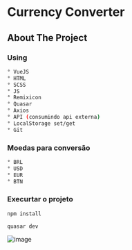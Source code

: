 # Currency Converter

## About The Project

### Using 
```bash
° VueJS
° HTML
° SCSS
° JS
° Remixicon
° Quasar
° Axios
° API (consumindo api externa)
° LocalStorage set/get
° Git
```

### Moedas para conversão 
```bash
° BRL
° USD
° EUR
° BTN
```

### Execurtar o projeto
```bash
npm install

quasar dev
```

![image](https://user-images.githubusercontent.com/6981286/109897858-b67d3000-7c69-11eb-83cd-2c6ca1bd79f2.png)
